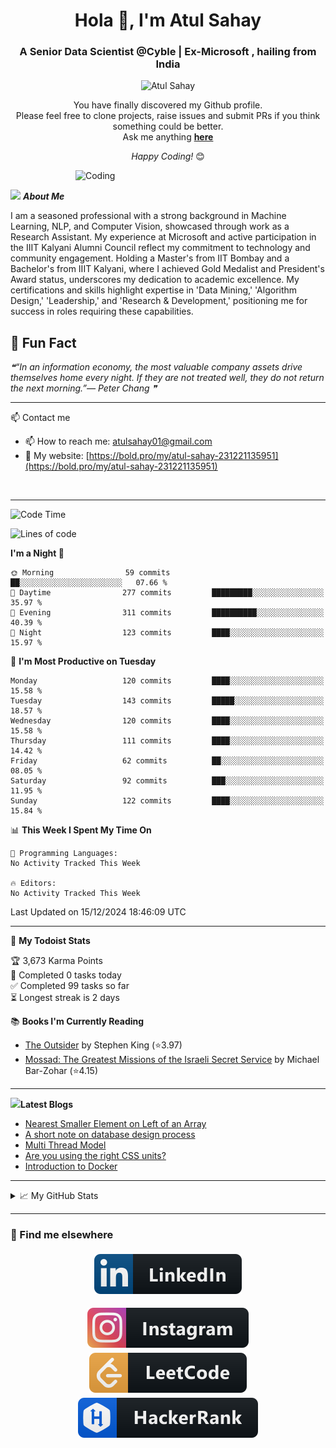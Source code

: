 <h1 align="center">Hola 👋, I'm Atul Sahay</h1>
<h3 align="center">A Senior Data Scientist @Cyble | Ex-Microsoft , hailing from India</h3>
 <p align="center"> <img src="https://komarev.com/ghpvc/?username=atul04" alt="Atul Sahay" /> </p>

<div align="center">
You have finally discovered my Github profile. <br>
Please feel free to clone projects, raise issues and submit PRs if you think something could be better. <br>
Ask me anything <a href="https://github.com/atul04/atul04/issues/new"><b>here</b></a><br>

<i>Happy Coding!</i> 😊
</div>

<img align="right" alt="Coding" width="400" src="https://media.giphy.com/media/Y4ak9Ki2GZCbJxAnJD/giphy.gif">

</br>

<img src="https://media.giphy.com/media/WUlplcMpOCEmTGBtBW/giphy.gif" width="50"> ***About Me***

I am a seasoned professional with a strong background in Machine Learning, NLP, and Computer Vision, showcased through work as a Research Assistant. My experience at Microsoft and active participation in the IIIT Kalyani Alumni Council reflect my commitment to technology and community engagement. Holding a Master's from IIT Bombay and a Bachelor's from IIIT Kalyani, where I achieved Gold Medalist and President's Award status, underscores my dedication to academic excellence. My certifications and skills highlight expertise in 'Data Mining,' 'Algorithm Design,' 'Leadership,' and 'Research & Development,' positioning me for success in roles requiring these capabilities.

## 🚀 Fun Fact

<!--STARTS_HERE_QUOTE_README-->
<i>❝“In an information economy, the most valuable company assets drive themselves home every night.  If they are not treated well, they do not return the next morning.”— Peter Chang  ❞</i>
<!--ENDS_HERE_QUOTE_README-->

---
📫 Contact me 
 <br>
  - 📫 How to reach me: [atulsahay01@gmail.com](mailto:atulsahay01@gmail.com)
  - 🔗 My website: [https://bold.pro/my/atul-sahay-231221135951](https://bold.pro/my/atul-sahay-231221135951) 
 </br>
 
---
<!--START_SECTION:waka-->
![Code Time](http://img.shields.io/badge/Code%20Time-35%20hrs%2035%20mins-blue)

![Lines of code](https://img.shields.io/badge/From%20Hello%20World%20I%27ve%20Written-20.4%20million%20lines%20of%20code-blue)

**I'm a Night 🦉** 

```text
🌞 Morning                59 commits          ██░░░░░░░░░░░░░░░░░░░░░░░   07.66 % 
🌆 Daytime                277 commits         █████████░░░░░░░░░░░░░░░░   35.97 % 
🌃 Evening                311 commits         ██████████░░░░░░░░░░░░░░░   40.39 % 
🌙 Night                  123 commits         ████░░░░░░░░░░░░░░░░░░░░░   15.97 % 
```
📅 **I'm Most Productive on Tuesday** 

```text
Monday                   120 commits         ████░░░░░░░░░░░░░░░░░░░░░   15.58 % 
Tuesday                  143 commits         █████░░░░░░░░░░░░░░░░░░░░   18.57 % 
Wednesday                120 commits         ████░░░░░░░░░░░░░░░░░░░░░   15.58 % 
Thursday                 111 commits         ████░░░░░░░░░░░░░░░░░░░░░   14.42 % 
Friday                   62 commits          ██░░░░░░░░░░░░░░░░░░░░░░░   08.05 % 
Saturday                 92 commits          ███░░░░░░░░░░░░░░░░░░░░░░   11.95 % 
Sunday                   122 commits         ████░░░░░░░░░░░░░░░░░░░░░   15.84 % 
```


📊 **This Week I Spent My Time On** 

```text
💬 Programming Languages: 
No Activity Tracked This Week

🔥 Editors: 
No Activity Tracked This Week
```


 Last Updated on 15/12/2024 18:46:09 UTC
<!--END_SECTION:waka-->

---


🚧 **My Todoist Stats**

<!-- TODO-IST:START -->
🏆  3,673 Karma Points           
🌸  Completed 0 tasks today           
✅  Completed 99 tasks so far           
⏳  Longest streak is 2 days
<!-- TODO-IST:END -->

📚 **Books I'm Currently Reading**
<!-- GOODREADS-LIST:START -->
- [The Outsider](https://www.goodreads.com/review/show/2630769767?utm_medium=api&utm_source=rss) by Stephen King (⭐️3.97)
- [Mossad: The Greatest Missions of the Israeli Secret Service](https://www.goodreads.com/review/show/4247486021?utm_medium=api&utm_source=rss) by Michael Bar-Zohar (⭐️4.15)
<!-- GOODREADS-LIST:END -->

---


<img src="http://www.netanimations.net/livres-13.gif" width="40">**Latest Blogs** 

<!-- BLOG-POST-LIST:START -->
- [Nearest Smaller Element on Left  of an Array](https://dev.to/ditikrushna/nearest-smaller-element-on-left-of-an-array-h53)
- [A short note on database design process](https://dev.to/ditikrushna/short-note-on-database-design-process-1bh1)
- [Multi Thread Model](https://dev.to/ditikrushna/multi-thread-model-5gn0)
- [Are you using the right CSS units?](https://dev.to/ditikrushna/are-you-using-the-right-css-units-25ee)
- [Introduction to Docker](https://dev.to/ditikrushna/introduction-to-docker-2b2)
<!-- BLOG-POST-LIST:END -->

--- 

<details>
<summary>📈 My GitHub Stats</summary>

<p align="center"> <img src="https://github-readme-stats.vercel.app/api?username=atul04&show_icons=true&theme=gotham" alt="abhisheknaiidu" />

</details>

--- 
### 📢 Find me elsewhere

<p align="center">
 <a href="https://www.linkedin.com/in/atul-sahay-400321113/">
    <img src="https://raw.githubusercontent.com/AbhishekMaira10/AbhishekMaira10/master/Resources/svg/linkedin.svg" alt="LinkedIn" style="vertical-align:top; margin:4px">
  </a> 

<p align="center">
 <a href="https://www.instagram.com/_atul_sahay/">
    <img src="https://raw.githubusercontent.com/AbhishekMaira10/AbhishekMaira10/master/Resources/svg/instagram.svg" alt="Instagram" style="vertical-align:top; margin:4px">
  </a> 
  
 
  <a href="https://leetcode.com/atul04/">
    <img src="https://raw.githubusercontent.com/AbhishekMaira10/AbhishekMaira10/master/Resources/svg/leetcode.svg" alt="leetcode" style="vertical-align:top; margin:4px">
  </a>

  <a href="https://www.hackerrank.com/atul04">
    <img src="https://raw.githubusercontent.com/AbhishekMaira10/AbhishekMaira10/master/Resources/svg/hackerrank.svg" alt="hackerrank" style="vertical-align:top; margin:4px">
  </a>
</p>



<!--
 <img align="right" alt="Coding" width="400" src="https://media.giphy.com/media/3bgcPpDaikspxiUHlH/giphy.gif">


<img src="https://media.giphy.com/media/LnQjpWaON8nhr21vNW/giphy.gif" width="60"> <em><b><span align='center'>I love connecting with different people</b> so if you want to say <b>hi, I'll be happy to meet you more!</b> :)</em></span>

--- 


<p align="center">
  <a href="https://leetcode.com/user2917t/">
    <img src="https://raw.githubusercontent.com/AbhishekMaira10/AbhishekMaira10/master/Resources/svg/leetcode.svg" alt="leetcode" style="vertical-align:top; margin:4px">
  </a>

  <a href="https://www.hackerrank.com/diticuo062">
    <img src="https://raw.githubusercontent.com/AbhishekMaira10/AbhishekMaira10/master/Resources/svg/hackerrank.svg" alt="hackerrank" style="vertical-align:top; margin:4px">
  </a>
  
  <a href="https://www.codewars.com/users/ditikrushna">
    <img src="https://raw.githubusercontent.com/AbhishekMaira10/AbhishekMaira10/master/Resources/svg/codewars.svg" alt="codewars" style="vertical-align:top; margin:4px">
  </a> 
</p>
-->
